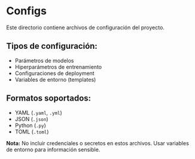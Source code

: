 # Configs

Este directorio contiene archivos de configuración del proyecto.

## Tipos de configuración:
- Parámetros de modelos
- Hiperparámetros de entrenamiento
- Configuraciones de deployment
- Variables de entorno (templates)

## Formatos soportados:
- YAML (`.yaml`, `.yml`)
- JSON (`.json`)
- Python (`.py`)
- TOML (`.toml`)

**Nota:** No incluir credenciales o secretos en estos archivos. Usar variables de entorno para información sensible.

